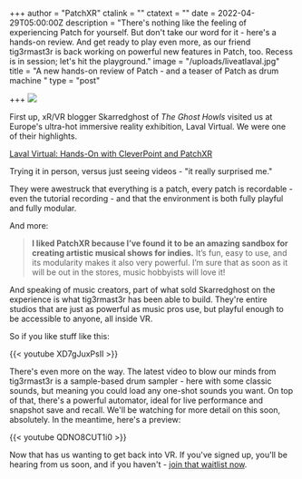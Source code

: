 +++
author = "PatchXR"
ctalink = ""
ctatext = ""
date = 2022-04-29T05:00:00Z
description = "There's nothing like the feeling of experiencing Patch for yourself. But don't take our word for it - here's a hands-on review. And get ready to play even more, as our friend  tig3rmast3r is back working on powerful new features in Patch, too. Recess is in session; let's hit the playground."
image = "/uploads/liveatlaval.jpg"
title = "A new hands-on review of Patch - and a teaser of Patch as drum machine "
type = "post"

+++
![](/uploads/liveatlaval.jpg)

First up, xR/VR blogger Skarredghost of _The Ghost Howls_ visited us at Europe's ultra-hot immersive reality exhibition, Laval Virtual. We were one of their highlights.

[Laval Virtual: Hands-On with CleverPoint and PatchXR](https://skarredghost.com/2022/04/27/laval-cleverpoint-patchxr-review/amp/)

Trying it in person, versus just seeing videos - "it really surprised me."

They were awestruck that everything is a patch, every patch is recordable - even the tutorial recording - and that the environment is both fully playful and fully modular.

And more:

> **I liked PatchXR because I’ve found it to be an amazing sandbox for creating artistic musical shows for indies.** It’s fun, easy to use, and its modularity makes it also very powerful. I’m sure that as soon as it will be out in the stores, music hobbyists will love it!

And speaking of music creators, part of what sold Skarredghost on the experience is what tig3rmast3r has been able to build. They're entire studios that are just as powerful as music pros use, but playful enough to be accessible to anyone, all inside VR.

So if you like stuff like this:

{{< youtube XD7gJuxPsII >}}

There's even more on the way. The latest video to blow our minds from tig3rmast3r is a sample-based drum sampler - here with some classic sounds, but meaning you could load any one-shot sounds you want. On top of that, there's a powerful automator, ideal for live performance and snapshot save and recall. We'll be watching for more detail on this soon, absolutely. In the meantime, here's a preview:

{{< youtube QDNO8CUT1i0 >}}

Now that has us wanting to get back into VR. If you've signed up, you'll be hearing from us soon, and if you haven't - [join that waitlist now](https://docs.google.com/forms/d/e/1FAIpQLSclGNupdrQz7q37WGlCtb5jzXghsnByTz56CC-kbPaXIeKOmw/viewform).